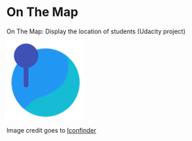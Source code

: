 # On The Map
On The Map: Display the location of students (Udacity project)

![alt text](https://raw.githubusercontent.com/nyan-lin-tun/On-The-Map/master/On%20The%20Map/Assets/Assets.xcassets/AppIcon.appiconset/180.png "On The Map")

Image credit goes to <a href="https://www.iconfinder.com/" target="_blank">Iconfinder</a>
